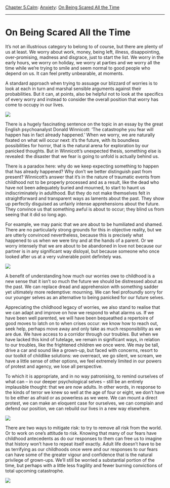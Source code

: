[Chapter 5.Calm](https://www.theschooloflife.com/thebookoflife/category/calm/): [Anxiety](https://www.theschooloflife.com/thebookoflife/category/calm/anxiety/): [On Being Scared All the Time](https://www.theschooloflife.com/thebookoflife/19128-2/)

* * *

# On Being Scared All the Time

It’s not an illustrious category to belong to of course, but there are plenty of us at least. We worry about work, money, being left, illness, disappointing, over-promising, madness and disgrace, just to start the list. We worry in the early hours, we worry on holiday, we worry at parties and we worry all the time while we’re trying to smile and seem normal to good people who depend on us. It can feel pretty unbearable, at moments.

A standard approach when trying to assuage our blizzard of worries is to look at each in turn and marshal sensible arguments against their probabilities. But it can, at points, also be helpful not to look at the specifics of every worry and instead to consider the overall position that worry has come to occupy in our lives.

![](https://images.fineartamerica.com/images-medium-large-5/landscape-with-buildings-nicolas-poussin.jpg)

There is a hugely fascinating sentence on the topic in an essay by the great English psychoanalyst Donald Winnicott: ‘The catastrophe you fear will happen has in fact already happened.’ When we worry, we are naturally fixated on what will occur next: it’s the future, with its boundless possibilities for horror, that is the natural arena for exploration by our panicked thoughts. But in Winnicott’s unexpected thesis, something else is revealed: the disaster that we fear is going to unfold is actually behind us.

There is a paradox here: why do we keep expecting something to happen that has already happened? Why don’t we better distinguish past from present? Winnicott’s answer that it’s in the nature of traumatic events from childhood not to be properly processed and as a result, like the dead who have not been adequately buried and mourned, to start to haunt us indiscriminately in adulthood. But they do not make themselves felt in straightforward and transparent ways as laments about the past. They show up perfectly disguised as unfairly intense apprehensions about the future. They convince us that something awful is about to occur; they blind us from seeing that it did so long ago.

For example, we may panic that we are about to be humiliated and shamed. There are no particularly strong grounds for this in objective reality, but we are utterly convinced nevertheless, because this is precisely what happened to us when we were tiny and at the hands of a parent. Or we worry intensely that we are about to be abandoned in love not because our partner is in any significant way disloyal, but because someone who once looked after us at a very vulnerable point definitely was.

![](http://www.tate.org.uk/art/images/work/T/T02/T02020_10.jpg)

A benefit of understanding how much our worries owe to childhood is a new sense that it isn’t so much the future we should be distressed about as the past. We can replace dread and apprehension with something sadder yet ultimately more redemptive: mourning. We can feel profoundly sorry for our younger selves as an alternative to being panicked for our future selves.

Appreciating the childhood legacy of worries, we also stand to realise that we can adapt and improve on how we respond to what alarms us. If we have been well parented, we will have been bequeathed a repertoire of good moves to latch on to when crises occur: we know how to reach out, seek help, perhaps move away and only take as much responsibility as we are due. We have access to a corridor through our troubles. But when we have lacked this kind of tutelage, we remain in significant ways, in relation to our troubles, like the frightened children we once were. We may be tall, drive a car and sound like a grown-up, but faced with concerns, resort to our toolkit of childlike solutions: we overreact, we go silent, we scream, we have a little sense of other options, we feel extremely limited in our powers of protest and agency, we lose all perspective.

To which it is appropriate, and in no way patronising, to remind ourselves of what can – in our deeper psychological selves – still be an entirely implausible thought: that we are now adults. In other words, in response to the kinds of terror we knew so well at the age of four or eight, we don’t have to be either as afraid or as powerless as we were. We can mount a direct protest, we can make an eloquent case for ourselves, we can complain and defend our position, we can rebuild our lives in a new way elsewhere.

![](https://i.pinimg.com/736x/e1/99/b8/e199b84470ee40f02b7bf928acc012d6--dutch-a-child.jpg)

There are two ways to mitigate risk: to try to remove all risk from the world. Or to work on one’s attitude to risk. Knowing that many of our fears have childhood antecedents as do our responses to them can free us to imagine that history won’t have to repeat itself exactly. Adult life doesn’t have to be as terrifying as our childhoods once were and our responses to our fears can have some of the greater vigour and confidence that is the natural privilege of grown-ups. We’ll still be worried a substantial portion of the time, but perhaps with a little less fragility and fewer burning convictions of total upcoming catastrophe.

[![](https://img.youtube.com/vi/s2AUI-7GRJc/0.jpg)](https://www.youtube.com/embed/s2AUI-7GRJc '')

